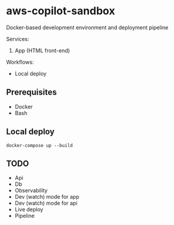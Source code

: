 # aws-copilot-sandbox

Docker-based development environment and deployment pipeline

Services:

1. App (HTML front-end)

Workflows:

- Local deploy

## Prerequisites

- Docker
- Bash

## Local deploy

```
docker-compose up --build
```

## TODO

- Api
- Db
- Observability
- Dev (watch) mode for app
- Dev (watch) mode for api
- Live deploy
- Pipeline
